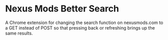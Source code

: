 # Nexus Mods Better Search
A Chrome extension for changing the search function on nexusmods.com to a GET instead of POST so that pressing back or refreshing brings up the same results.
 
